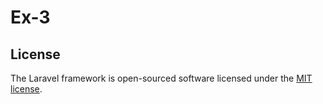 # Ex-3
## License

The Laravel framework is open-sourced software licensed under the [MIT license](https://opensource.org/licenses/MIT).



